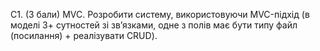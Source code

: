 С1. (3 бали) MVC. Розробити систему, використовуючи MVC-підхід (в моделі 3+ сутностей зі зв’язками, одне з полів має бути типу файл (посилання) + реалізувати CRUD).
